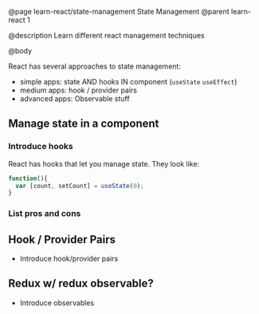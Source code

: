 @page learn-react/state-management State Management
@parent learn-react 1

@description Learn different react management techniques

@body


React has several approaches to state management:

- simple apps: state AND hooks IN component (`useState` `useEffect`)
- medium apps: hook / provider pairs
- advanced apps: Observable stuff

## Manage state in a component

### Introduce hooks

React has hooks that let you manage state. They look like:

```jsx
function(){
  var [count, setCount] = useState(0);
}
```

### List pros and cons


## Hook / Provider Pairs

- Introduce hook/provider pairs

## Redux w/ redux observable?

- Introduce observables
